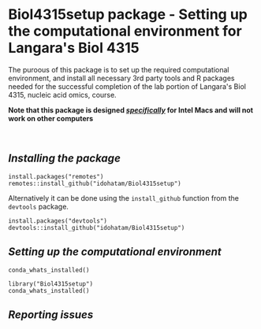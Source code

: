 # **Biol4315setup package - Setting up the computational environment for Langara's Biol 4315**

The puroous of this package is to set up the required computational environment, and install all necessary 3rd party tools 
and R packages needed for the successful completion of the lab portion of Langara's Biol 4315, nucleic acid omics, course.

**Note that this package is designed <u>_specifically_</u> for Intel Macs and will not work on other computers**

<br>

## **_Installing the package_**


```
install.packages("remotes")
remotes::install_github("idohatam/Biol4315setup")

```

Alternatively it can be done using the `install_github` function from the `devtools` package.

```
install.packages("devtools")
devtools::install_github("idohatam/Biol4315setup")

```


## **_Setting up the computational environment_**

`conda_whats_installed()`


```
library("Biol4315setup")
conda_whats_installed()

```

## **_Reporting issues_**